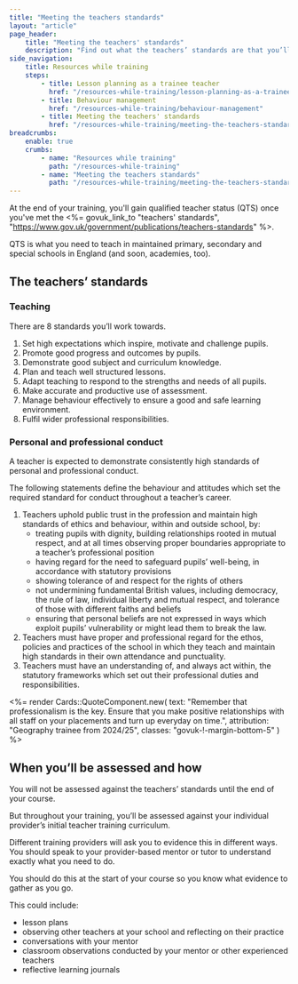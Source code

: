 ```yaml
---
title: "Meeting the teachers standards"
layout: "article"
page_header:
    title: "Meeting the teachers' standards"
    description: "Find out what the teachers’ standards are that you’ll need to meet to achieve qualified teacher status and how you might be asked to evidence them."
side_navigation:
    title: Resources while training
    steps:
        - title: Lesson planning as a trainee teacher 
          href: "/resources-while-training/lesson-planning-as-a-trainee-teacher"
        - title: Behaviour management 
          href: "/resources-while-training/behaviour-management"
        - title: Meeting the teachers' standards 
          href: "/resources-while-training/meeting-the-teachers-standards"
breadcrumbs: 
    enable: true
    crumbs: 
        - name: "Resources while training"
          path: "/resources-while-training"
        - name: "Meeting the teachers standards"
          path: "/resources-while-training/meeting-the-teachers-standards"
---
```


At the end of your training, you'll gain qualified teacher status (QTS) once you've met the <%= govuk_link_to "teachers' standards", "https://www.gov.uk/government/publications/teachers-standards" %>.

QTS is what you need to teach in maintained primary, secondary and special schools in England (and soon, academies, too).

## The teachers’ standards
### Teaching
There are 8 standards you’ll work towards.

1. Set high expectations which inspire, motivate and challenge pupils.
2. Promote good progress and outcomes by pupils.
3. Demonstrate good subject and curriculum knowledge.
4. Plan and teach well structured lessons.
5. Adapt teaching to respond to the strengths and needs of all pupils.
6. Make accurate and productive use of assessment.
7. Manage behaviour effectively to ensure a good and safe learning environment.
8. Fulfil wider professional responsibilities.

### Personal and professional conduct
A teacher is expected to demonstrate consistently high standards of personal and professional conduct.

The following statements define the behaviour and attitudes which set the required standard for conduct throughout a teacher’s career.

1. Teachers uphold public trust in the profession and maintain high standards of ethics and behaviour, within and outside school, by:
    - treating pupils with dignity, building relationships rooted in mutual respect, and at all times observing proper boundaries appropriate to a teacher’s professional position
    - having regard for the need to safeguard pupils’ well-being, in accordance with statutory provisions
    - showing tolerance of and respect for the rights of others
    - not undermining fundamental British values, including democracy, the rule of law, individual liberty and mutual respect, and tolerance of those with different faiths and beliefs
    - ensuring that personal beliefs are not expressed in ways which exploit pupils’ vulnerability or might lead them to break the law.
2. Teachers must have proper and professional regard for the ethos, policies and practices of the school in which they teach and maintain high standards in their own attendance and punctuality.
3. Teachers must have an understanding of, and always act within, the statutory frameworks which set out their professional duties and responsibilities.

<%= render Cards::QuoteComponent.new(
    text: "Remember that professionalism is the key. Ensure that you make positive relationships with all staff on your placements and turn up everyday on time.",
    attribution: "Geography trainee from 2024/25",
    classes: "govuk-!-margin-bottom-5"
) %>

## When you’ll be assessed and how
You will not be assessed against the teachers’ standards until the end of your course.

But throughout your training, you’ll be assessed against your individual provider’s initial teacher training curriculum.

Different training providers will ask you to evidence this in different ways. You should speak to your provider-based mentor or tutor to understand exactly what you need to do.

You should do this at the start of your course so you know what evidence to gather as you go.

This could include:

* lesson plans
* observing other teachers at your school and reflecting on their practice
* conversations with your mentor
* classroom observations conducted by your mentor or other experienced teachers
* reflective learning journals
